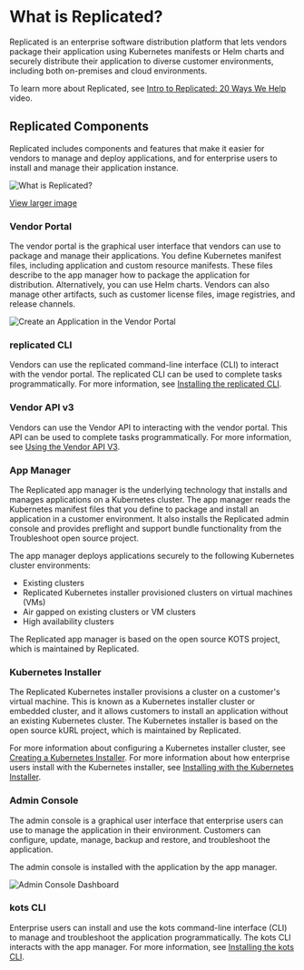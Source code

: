 # What is Replicated?

Replicated is an enterprise software distribution platform that lets vendors package their application using Kubernetes manifests or Helm charts and securely distribute their application to diverse customer environments, including both on-premises and cloud environments.

To learn more about Replicated, see [Intro to Replicated: 20 Ways We Help](https://www.youtube.com/watch?v=2eOh7CofY3Q&t=779s) video.

## Replicated Components

Replicated includes components and features that make it easier for vendors to manage and deploy applications, and for enterprise users to install and manage their application instance.

![What is Replicated?](/images/what-is-replicated.png)

[View larger image](/images/what-is-replicated.png)

### Vendor Portal

The vendor portal is the graphical user interface that vendors can use to package and manage their applications. You define Kubernetes manifest files, including application and custom resource manifests. These files describe to the app manager how to package the application for distribution. Alternatively, you can use Helm charts. Vendors can also manage other artifacts, such as customer license files, image registries, and release channels.

![Create an Application in the Vendor Portal](/images/guides/kots/create-application.png)

### replicated CLI

Vendors can use the replicated command-line interface (CLI) to interact with the vendor portal. The replicated CLI can be used to complete tasks programmatically. For more information, see [Installing the replicated CLI](/reference/replicated-cli-installing).

### Vendor API v3

Vendors can use the Vendor API to interacting with the vendor portal. This API can be used to complete tasks programmatically. For more information, see [Using the Vendor API V3](/reference/vendor-api-using).

### App Manager

The Replicated app manager is the underlying technology that installs and manages applications on a Kubernetes cluster. The app manager reads the Kubernetes manifest files that you define to package and install an application in a customer environment. It also installs the Replicated admin console and provides preflight and support bundle functionality from the Troubleshoot open source project.

The app manager deploys applications securely to the following Kubernetes cluster environments:

- Existing clusters
- Replicated Kubernetes installer provisioned clusters on virtual machines (VMs)
- Air gapped on existing clusters or VM clusters
- High availability clusters

The Replicated app manager is based on the open source KOTS project, which is maintained by Replicated.

### Kubernetes Installer

The Replicated Kubernetes installer provisions a cluster on a customer's virtual machine. This is known as a Kubernetes installer cluster or embedded cluster, and it allows customers to install an application without an existing Kubernetes cluster. The Kubernetes installer is based on the open source kURL project, which is maintained by Replicated.

For more information about configuring a Kubernetes installer cluster, see [Creating a Kubernetes Installer](/vendor/packaging-embedded-kubernetes). For more information about how enterprise users install with the Kubernetes installer, see [Installing with the Kubernetes Installer](/enterprise/installing-embedded-cluster).

### Admin Console

The admin console is a graphical user interface that enterprise users can use to manage the application in their environment. Customers can configure, update, manage, backup and restore, and troubleshoot the application.

The admin console is installed with the application by the app manager.

![Admin Console Dashboard](/images/guides/kots/application.png)

### kots CLI

Enterprise users can install and use the kots command-line interface (CLI) to manage and troubleshoot the application programmatically. The kots CLI interacts with the app manager. For more information, see [Installing the kots CLI](/reference/kots-cli-getting-started).
